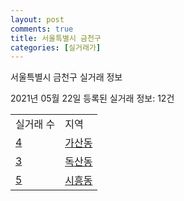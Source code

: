 ```yaml
---
layout: post
comments: true
title: 서울특별시 금천구
categories: [실거래가]
---
```


서울특별시 금천구 실거래 정보

2021년 05월 22일 등록된 실거래 정보: 12건


<table>
  <tr>
    <td>실거래 수</td>
    <td>지역</td>
  </tr>

  
  <tr>
    <td><a href="1154510100.html">4</a></td>
    <td><a href="1154510100.html">가산동</a></td>
  </tr>
    

  <tr>
    <td><a href="1154510200.html">3</a></td>
    <td><a href="1154510200.html">독산동</a></td>
  </tr>
    

  <tr>
    <td><a href="1154510300.html">5</a></td>
    <td><a href="1154510300.html">시흥동</a></td>
  </tr>
    


</table>
    